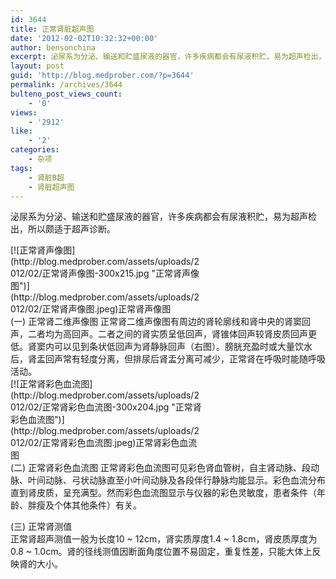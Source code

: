 ```yaml
---
id: 3644
title: 正常肾脏超声图
date: '2012-02-02T10:32:32+00:00'
author: bensonchina
excerpt: 泌尿系为分泌、输送和贮盛尿液的器官，许多疾病都会有尿液积贮，易为超声检出，所以颇适于超声诊断。
layout: post
guid: 'http://blog.medprober.com/?p=3644'
permalink: /archives/3644
bulteno_post_views_count:
    - '0'
views:
    - '2912'
like:
    - '2'
categories:
    - 杂项
tags:
    - 肾脏B超
    - 肾脏超声图
---
```


泌尿系为分泌、输送和贮盛尿液的器官，许多疾病都会有尿液积贮，易为超声检出，所以颇适于超声诊断。

<div class="wp-caption alignright" id="attachment_3645" style="width: 310px">[![正常肾声像图](http://blog.medprober.com/assets/uploads/2012/02/正常肾声像图-300x215.jpg "正常肾声像图")](http://blog.medprober.com/assets/uploads/2012/02/正常肾声像图.jpeg)正常肾声像图

</div>(一) 正常肾二维声像图  
正常肾二维声像图有周边的肾轮廓线和肾中央的肾窦回声，二者均为高回声。二者之间的肾实质呈低回声，肾锥体回声较肾皮质回声更低。肾窦内可以见到条状低回声为肾静脉回声（右图）。膀胱充盈时或大量饮水后，肾盂回声常有轻度分离，但排尿后肾盂分离可减少，正常肾在呼吸时能随呼吸活动。

<div class="wp-caption alignright" id="attachment_3646" style="width: 310px">[![正常肾彩色血流图](http://blog.medprober.com/assets/uploads/2012/02/正常肾彩色血流图-300x204.jpg "正常肾彩色血流图")](http://blog.medprober.com/assets/uploads/2012/02/正常肾彩色血流图.jpeg)正常肾彩色血流图

</div>(二) 正常肾彩色血流图  
正常肾彩色血流图可见彩色肾血管树，自主肾动脉、段动脉、叶间动脉、弓状动脉直至小叶间动脉及各段伴行静脉均能显示。彩色血流分布直到肾皮质，呈充满型。然而彩色血流图显示与仪器的彩色灵敏度，患者条件（年龄、胖瘦及个体其他条件）有关。

(三) 正常肾测值  
正常肾超声测值一般为长度10 ~ 12cm，肾实质厚度1.4 ~ 1.8cm，肾皮质厚度为0.8 ~ 1.0cm。肾的径线测值因断面角度位置不易固定，重复性差，只能大体上反映肾的大小。